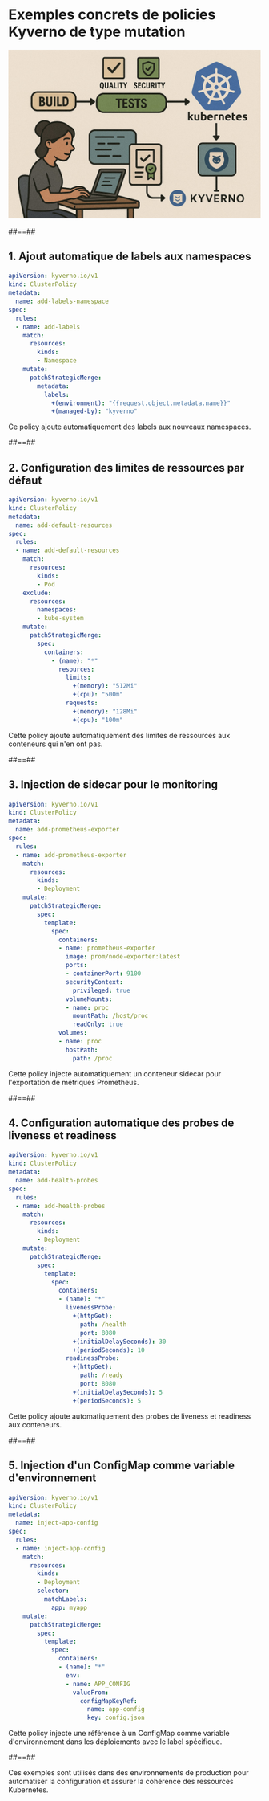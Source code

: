 
<!-- .slide: data-background="./assets/techready/bkgnd.png"-->
# Exemples concrets de policies Kyverno de type mutation
![h-700](./assets/techready/Tests-Validation.png)

##==##
<!-- .slide: data-background="./assets/techready/bkgnd.png"-->
## 1. Ajout automatique de labels aux namespaces

```yaml
apiVersion: kyverno.io/v1
kind: ClusterPolicy
metadata:
  name: add-labels-namespace
spec:
  rules:
  - name: add-labels
    match:
      resources:
        kinds:
        - Namespace
    mutate:
      patchStrategicMerge:
        metadata:
          labels:
            +(environment): "{{request.object.metadata.name}}"
            +(managed-by): "kyverno"
```
Ce policy ajoute automatiquement des labels aux nouveaux namespaces.

##==##
<!-- .slide: class="transition-bg-sfeir-2" -->
## 2. Configuration des limites de ressources par défaut

```yaml
apiVersion: kyverno.io/v1
kind: ClusterPolicy
metadata:
  name: add-default-resources
spec:
  rules:
  - name: add-default-resources
    match:
      resources:
        kinds:
        - Pod
    exclude:
      resources:
        namespaces:
        - kube-system
    mutate:
      patchStrategicMerge:
        spec:
          containers:
            - (name): "*"
              resources:
                limits:
                  +(memory): "512Mi"
                  +(cpu): "500m"
                requests:
                  +(memory): "128Mi"
                  +(cpu): "100m"
```
Cette policy ajoute automatiquement des limites de ressources aux conteneurs qui n'en ont pas.

##==##
<!-- .slide: class="transition-bg-sfeir-2" -->
## 3. Injection de sidecar pour le monitoring

```yaml
apiVersion: kyverno.io/v1
kind: ClusterPolicy
metadata:
  name: add-prometheus-exporter
spec:
  rules:
  - name: add-prometheus-exporter
    match:
      resources:
        kinds:
        - Deployment
    mutate:
      patchStrategicMerge:
        spec:
          template:
            spec:
              containers:
              - name: prometheus-exporter
                image: prom/node-exporter:latest
                ports:
                - containerPort: 9100
                securityContext:
                  privileged: true
                volumeMounts:
                - name: proc
                  mountPath: /host/proc
                  readOnly: true
              volumes:
              - name: proc
                hostPath:
                  path: /proc
```
Cette policy injecte automatiquement un conteneur sidecar pour l'exportation de métriques Prometheus.

##==##
<!-- .slide: class="transition-bg-sfeir-2" -->
## 4. Configuration automatique des probes de liveness et readiness

```yaml
apiVersion: kyverno.io/v1
kind: ClusterPolicy
metadata:
  name: add-health-probes
spec:
  rules:
  - name: add-health-probes
    match:
      resources:
        kinds:
        - Deployment
    mutate:
      patchStrategicMerge:
        spec:
          template:
            spec:
              containers:
              - (name): "*"
                livenessProbe:
                  +(httpGet):
                    path: /health
                    port: 8080
                  +(initialDelaySeconds): 30
                  +(periodSeconds): 10
                readinessProbe:
                  +(httpGet):
                    path: /ready
                    port: 8080
                  +(initialDelaySeconds): 5
                  +(periodSeconds): 5
```
Cette policy ajoute automatiquement des probes de liveness et readiness aux conteneurs.

##==##
<!-- .slide: class="transition-bg-sfeir-2" -->
## 5. Injection d'un ConfigMap comme variable d'environnement

```yaml
apiVersion: kyverno.io/v1
kind: ClusterPolicy
metadata:
  name: inject-app-config
spec:
  rules:
  - name: inject-app-config
    match:
      resources:
        kinds:
        - Deployment
        selector:
          matchLabels:
            app: myapp
    mutate:
      patchStrategicMerge:
        spec:
          template:
            spec:
              containers:
              - (name): "*"
                env:
                - name: APP_CONFIG
                  valueFrom:
                    configMapKeyRef:
                      name: app-config
                      key: config.json
```
Cette policy injecte une référence à un ConfigMap comme variable d'environnement dans les déploiements avec le label spécifique.

##==##
<!-- .slide: class="transition-bg-sfeir-2" -->
Ces exemples sont utilisés dans des environnements de production pour automatiser la configuration et assurer la cohérence des ressources Kubernetes.

